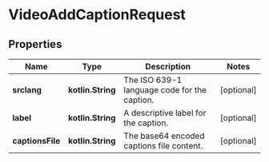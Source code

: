 
# VideoAddCaptionRequest

## Properties
| Name | Type | Description | Notes |
| ------------ | ------------- | ------------- | ------------- |
| **srclang** | **kotlin.String** | The ISO 639-1 language code for the caption. |  [optional] |
| **label** | **kotlin.String** | A descriptive label for the caption. |  [optional] |
| **captionsFile** | **kotlin.String** | The base64 encoded captions file content. |  [optional] |



